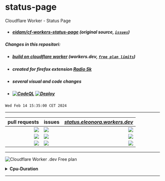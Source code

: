 # status-page
Cloudflare Worker - Status Page
- ##### *[eidam/cf-workers-status-page](https://github.com/eidam/cf-workers-status-page)* (original source, [`issues`](https://github.com/eidam/cf-workers-status-page/issues))
##### Changes in this repositori:
- ##### *[build on cloudflare worker](https://workers.cloudflare.com/)* (workers.dev, [`free plan limits`](https://developers.cloudflare.com/workers/platform/limits/#worker-limits))
- ##### created for firefox extension *[Radio Sk](https://addons.mozilla.org/en-US/firefox/addon/radio-sk/)*
- ##### several visual and code changes
- ##### [![CodeQL](https://github.com/milankomaj/status-page/actions/workflows/codeql-analysis.yml/badge.svg)](https://github.com/milankomaj/status-page/actions/workflows/codeql-analysis.yml) [![Deploy](https://github.com/milankomaj/status-page/actions/workflows/deploy.yml/badge.svg)](https://github.com/milankomaj/status-page/actions/workflows/deploy.yml)

```
Wed Feb 14 15:35:00 CET 2024
```

---
**pull requests** | **issues** | *[status.eleonora.workers.dev](https://status.eleonora.workers.dev/)*
---: | :--- | ---:
![](https://dev-badge.eleonora.workers.dev/github/PR/milankomaj/status-page?icon=github&style=flat&scale=1) | ![](https://dev-badge.eleonora.workers.dev/github/issues/milankomaj/status-page?icon=github&style=flat&scale=1)  |![](https://dev-badge.eleonora.workers.dev/metrics/requests/status/1?icon=cloudflare&style=flat&scale=1)
![](https://dev-badge.eleonora.workers.dev/github/open-PR/milankomaj/status-page?icon=github&style=flat&scale=1) | ![](https://dev-badge.eleonora.workers.dev/github/open-issues/milankomaj/status-page?icon=github&style=flat&scale=1)  |![](https://dev-badge.eleonora.workers.dev/metrics/subrequests/status/1?icon=cloudflare&style=flat&scale=1)
![](https://dev-badge.eleonora.workers.dev/github/closed-PR/milankomaj/status-page?icon=github&style=flat&scale=1) | ![](https://dev-badge.eleonora.workers.dev/github/closed-issues/milankomaj/status-page?icon=github&style=flat&scale=1)  |![](https://dev-badge.eleonora.workers.dev/metrics/errors/status/1?icon=cloudflare&style=flat&scale=1)

---

![](https://dev-badge.eleonora.workers.dev/metrics/status/status/1?icon=cloudflare&style=flat&scale=2  "Cloudflare Worker .dev Free plan")

<details><summary><strong>Cpu-Duration</strong></summary>

**Cpu:** | **Duration:**
:--- | :---
![](https://dev-badge.eleonora.workers.dev/metrics/cpuTimeP50/status/1?icon=cloudflare&style=flat&scale=1.5)  |![](https://dev-badge.eleonora.workers.dev/metrics/durationP50/status/1?icon=cloudflare&style=flat&scale=1.5)
![](https://dev-badge.eleonora.workers.dev/metrics/cpuTimeP75/status/1?icon=cloudflare&style=flat&scale=1.5)  |![](https://dev-badge.eleonora.workers.dev/metrics/durationP75/status/1?icon=cloudflare&style=flat&scale=1.5)
![](https://dev-badge.eleonora.workers.dev/metrics/cpuTimeP99/status/1?icon=cloudflare&style=flat&scale=1.5)  |![](https://dev-badge.eleonora.workers.dev/metrics/durationP99/status/1?icon=cloudflare&style=flat&scale=1.5)
![](https://dev-badge.eleonora.workers.dev/metrics/cpuTimeP999/status/1?icon=cloudflare&style=flat&scale=1.5)  |![](https://dev-badge.eleonora.workers.dev/metrics/durationP999/status/1?icon=cloudflare&style=flat&scale=1.5)
</details>

---
